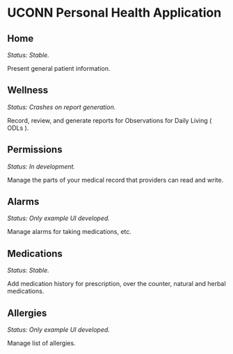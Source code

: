 UCONN Personal Health Application
=========


## Home
*Status: Stable.*

Present general patient information.


## Wellness
*Status: Crashes on report generation.*

Record, review, and generate reports for Observations for Daily Living ( ODLs ).


## Permissions
*Status: In development.*

Manage the parts of your medical record that providers can read and write.


## Alarms
*Status: Only example UI developed.*

Manage alarms for taking medications, etc.


## Medications
*Status: Stable.*

Add medication history for prescription, over the counter, natural and herbal medications.


## Allergies
*Status: Only example UI developed.*

Manage list of allergies.